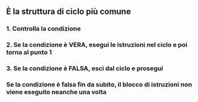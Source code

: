 ## È la struttura di ciclo più comune

<VSpace space="4"/>

<v-clicks>

### 1.  **Controlla** la condizione <VSpace space="4"/>

### 2.  Se la condizione è <Alert>VERA</Alert>, **esegui** le istruzioni nel ciclo e poi torna al punto 1 <VSpace space="4"/>

### 3.  Se la condizione è <Alert>FALSA</Alert>, **esci** dal ciclo e prosegui

</v-clicks>

<WarningBlock v-click class="mt-8">

### Se la condizione è falsa fin da subito, il blocco di istruzioni <Alert strong>non viene eseguito neanche una volta</Alert>

</WarningBlock>
